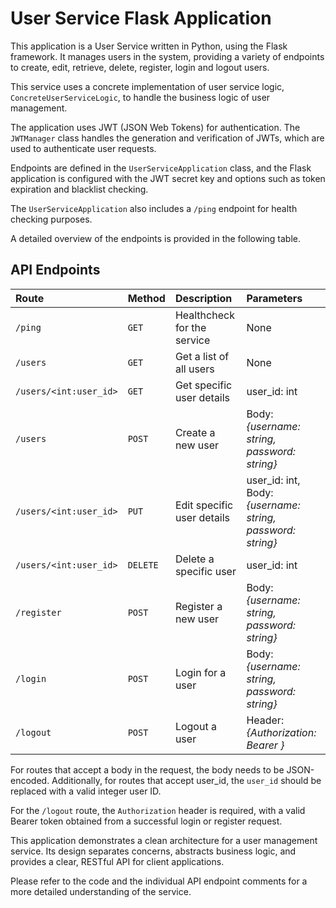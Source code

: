 # User Service Flask Application
This application is a User Service written in Python, using the Flask framework. It manages users in the system, providing a variety of endpoints to create, edit, retrieve, delete, register, login and logout users.

This service uses a concrete implementation of user service logic, `ConcreteUserServiceLogic`, to handle the business logic of user management.

The application uses JWT (JSON Web Tokens) for authentication. The `JWTManager` class handles the generation and verification of JWTs, which are used to authenticate user requests.

Endpoints are defined in the `UserServiceApplication` class, and the Flask application is configured with the JWT secret key and options such as token expiration and blacklist checking.

The `UserServiceApplication` also includes a `/ping` endpoint for health checking purposes.

A detailed overview of the endpoints is provided in the following table.

## API Endpoints

| Route     | Method   | Description                | Parameters                |
| :-------- | :------- | :------------------------- | :------------------------ |
| `/ping`   | `GET` | Healthcheck for the service |  None                   |
| `/users`  | `GET` | Get a list of all users |  None                   |
| `/users/<int:user_id>` | `GET` | Get specific user details |  user_id: int                   |
| `/users` | `POST` | Create a new user	 |  	Body: _{username: string, password: string}_                   |
| `/users/<int:user_id>` | `PUT` | Edit specific user details |  user_id: int, Body: _{username: string, password: string}_                   |
| `/users/<int:user_id>` | `DELETE` | Delete a specific user |  user_id: int                   |
| `/register` | `POST` | Register a new user	 |  Body: _{username: string, password: string}_                   |
| `/login` | `POST` | Login for a user |  Body: _{username: string, password: string}_                   |
| `/logout` | `POST` | Logout a user |  Header: _{Authorization: Bearer <token>}_                   |

For routes that accept a body in the request, the body needs to be JSON-encoded. Additionally, for routes that accept user_id, the `user_id` should be replaced with a valid integer user ID.

For the `/logout` route, the `Authorization` header is required, with a valid Bearer token obtained from a successful login or register request.

This application demonstrates a clean architecture for a user management service. Its design separates concerns, abstracts business logic, and provides a clear, RESTful API for client applications.

Please refer to the code and the individual API endpoint comments for a more detailed understanding of the service.
